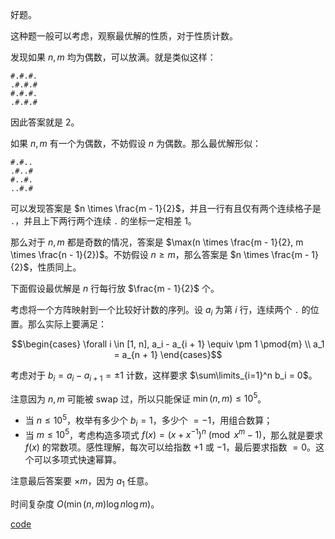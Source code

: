 好题。

这种题一般可以考虑，观察最优解的性质，对于性质计数。

发现如果 $n,m$ 均为偶数，可以放满。就是类似这样：

```
#.#.#.
.#.#.#
#.#.#.
.#.#.#
```

因此答案就是 $2$。

如果 $n,m$ 有一个为偶数，不妨假设 $n$ 为偶数。那么最优解形似：

```
#.#..
.#..#
#..#.
..#.#
```

可以发现答案是 $n \times \frac{m - 1}{2}$，并且一行有且仅有两个连续格子是 `.`，并且上下两行两个连续 `.` 的坐标一定相差 $1$。

那么对于 $n,m$ 都是奇数的情况，答案是 $\max(n \times \frac{m - 1}{2}, m \times \frac{n - 1}{2})$。不妨假设 $n \ge m$，那么答案是 $n \times \frac{m - 1}{2}$，性质同上。

下面假设最优解是 $n$ 行每行放 $\frac{m - 1}{2}$ 个。

考虑将一个方阵映射到一个比较好计数的序列。设 $a_i$ 为第 $i$ 行，连续两个 `.` 的位置。那么实际上要满足：

$$\begin{cases} \forall i \in [1, n], a_i - a_{i + 1} \equiv \pm 1 \pmod{m} \\ a_1 = a_{n + 1} \end{cases}$$

考虑对于 $b_i = a_i - a_{i + 1} = \pm 1$ 计数，这样要求 $\sum\limits_{i=1}^n b_i = 0$。

注意因为 $n,m$ 可能被 swap 过，所以只能保证 $\min(n, m) \le 10^5$。

- 当 $n \le 10^5$，枚举有多少个 $b_i = 1$，多少个 $= -1$，用组合数算；
- 当 $m \le 10^5$，考虑构造多项式 $f(x) = (x + x^{-1})^n \pmod{x^m - 1}$，那么就是要求 $f(x)$ 的常数项。感性理解，每次可以给指数 $+1$ 或 $-1$，最后要求指数 $= 0$。这个可以多项式快速幂算。

注意最后答案要 $\times m$，因为 $a_1$ 任意。

时间复杂度 $O(\min(n, m) \log n \log m)$。

[code](https://atcoder.jp/contests/arc139/submissions/41697073)